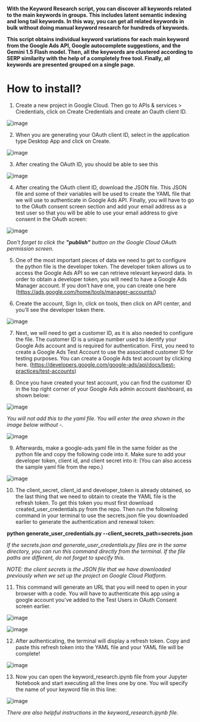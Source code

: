 **With the Keyword Research script, you can discover all keywords related to the main keywords in groups. This includes latent semantic indexing and long tail keywords. In this way, you can get all related keywords in bulk without doing manual keyword research for hundreds of keywords.**

**This script obtains individual keyword variations for each main keyword from the Google Ads API, Google autocomplete suggestions, and the Gemini 1.5 Flash model. Then, all the keywords are clustered according to SERP similarity with the help of a completely free tool. Finally, all keywords are presented grouped on a single page.**

# How to install?

1. Create a new project in Google Cloud. Then go to APIs & services > Credentials, click on Create Credentials and create an Oauth client ID.

![image](https://github.com/seoffensive/Keyword_Research/assets/173078980/db957365-00e9-4612-b82d-60931f1635c9)

2. When you are generating your OAuth client ID, select in the application type Desktop App and click on Create.

![image](https://github.com/seoffensive/Keyword_Research/assets/173078980/d1a10bc2-cf22-47e1-8b7a-2474ecf292d2)

3.  After creating the OAuth ID, you should be able to see this

![image](https://github.com/seoffensive/Keyword_Research/assets/173078980/4b0dd384-e846-48a7-8840-0f9f37a356ec)

4. After creating the OAuth client ID, download the JSON file. This JSON file and some of their variables will be used to create the YAML file that we will use to authenticate in Google Ads API.
   Finally, you will have to go to the OAuth consent screen section and add your email address as a test user so that you will be able to use your email address to give consent in the OAuth screen:

![image](https://github.com/seoffensive/Keyword_Research/assets/173078980/b899f26c-56a5-45a5-ac5f-69b510995685)

_Don't forget to click the **"publish"** button on the Google Cloud OAuth permission screen._

5. One of the most important pieces of data we need to get to configure the python file is the developer token. The developer token allows us to access the Google Ads API so we can retrieve relevant keyword data.
   In order to obtain a developer token, you will need to have a Google Ads Manager account. If you don’t have one, you can create one here (https://ads.google.com/home/tools/manager-accounts/)

6. Create the account, Sign In, click on tools, then click on API center, and you’ll see the developer token there.

![image](https://github.com/seoffensive/Keyword_Research/assets/173078980/762e2626-003e-4ff6-9186-abe586650719)

7. Next, we will need to get a customer ID, as it is also needed to configure the file. The customer ID is a unique number used to identify your Google Ads account and is required for authentication.
   First, you need to create a Google Ads Test Account to use the associated customer ID for testing purposes. You can create a Google Ads test account by clicking here. (https://developers.google.com/google-ads/api/docs/best-practices/test-accounts)

8. Once you have created your test account, you can find the customer ID in the top right corner of your Google Ads admin account dashboard, as shown below:

![image](https://github.com/seoffensive/Keyword_Research/assets/173078980/580b6943-b73d-44f1-9b9b-1c3fe11e91ed)

_You will not add this to the yaml file. You will enter the area shown in the image below without -._

![image](https://github.com/seoffensive/Keyword_Research/assets/173078980/d4519d6b-68a8-4a83-8e2f-4e084865a4ee)

9. Afterwards, make a google-ads.yaml file in the same folder as the python file and copy the following code into it. Make sure to add your developer token, client id, and client secret into it: (You can also access the sample yaml file from the repo.)

![image](https://github.com/seoffensive/Keyword_Research/assets/173078980/117ee5e8-295e-4c1a-84f2-f42dbb341a3a)

10. The client_secret, client_id and developer_token is already obtained, so the last thing that we need to obtain to create the YAML file is the refresh token. To get this token you must first download created_user_credentials.py from the repo. Then run the following command in your terminal to use the secrets.json file you downloaded earlier to generate the authentication and renewal token:

**python generate_user_credentials.py --client_secrets_path=secrets.json**

_If the secrets.json and generate_user_credentials.py files are in the same directory, you can run this command directly from the terminal. If the file paths are different, do not forget to specify this._

_NOTE: the client secrets is the JSON file that we have downloaded previously when we set up the project on Google Cloud Platform._

11. This command will generate an URL that you will need to open in your browser with a code. You will have to authenticate this app using a google account you’ve added to the Test Users in OAuth Consent screen earlier.

![image](https://github.com/seoffensive/Keyword_Research/assets/173078980/2886bbec-16d0-418f-9a62-f133fa29258b)

![image](https://github.com/seoffensive/Keyword_Research/assets/173078980/6d2deca7-0861-4433-98fe-6240a27e71ee)

12. After authenticating, the terminal will display a refresh token. Copy and paste this refresh token into the YAML file and your YAML file will be complete!

![image](https://github.com/seoffensive/Keyword_Research/assets/173078980/53312958-b688-4a97-aa73-3f1ec5e993b4)

13. Now you can open the keyword_research.ipynb file from your Jupyter Notebook and start executing all the lines one by one. You will specify the name of your keyword file in this line:

![image](https://github.com/seoffensive/Keyword_Research/assets/173078980/3bcc7bd3-3d98-4e70-a5e7-f54da3f6a2d9)

_There are also helpful instructions in the keyword_research.ipynb file._
